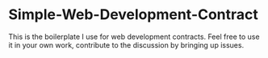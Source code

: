 # Simple-Web-Development-Contract
This is the boilerplate I use for web development contracts.   Feel free to use it in your own work, contribute to the discussion by bringing up issues.
